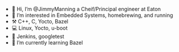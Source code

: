- 👋 Hi, I’m @JimmyManning a Cheif/Principal engineer at Eaton
- 👀 I’m interested in Embedded Systems, homebrewing, and running
- ⚒️ C++, C, Yocto, Bazel
- 💻 Linux, Yocto, u-boot
- 🚀 Jenkins, googletest
- 🌱 I’m currently learning Bazel

<!---
JimmyManning/JimmyManning is a ✨ special ✨ repository because its `README.md` (this file) appears on your GitHub profile.
You can click the Preview link to take a look at your changes.
--->
